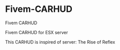 # Fivem-CARHUD
Fivem CARHUD

Fivem CARHUD for ESX server

This CARHUD is inspired of server: The Rise of Reflex
